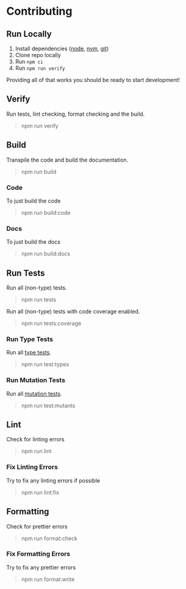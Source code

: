 # Contributing

## Run Locally

1. Install dependencies ([node](https://nodejs.org/), [nvm](https://github.com/nvm-sh/nvm), [git](https://git-scm.com/))
1. Clone repo locally
1. Run `npm ci`
1. Run `npm run verify`

Providing all of that works you should be ready to start development!

## Verify

Run tests, lint checking, format checking and the build.

> npm run verify

## Build

Transpile the code and build the documentation.

> npm run build

### Code

To just build the code

> npm run build:code

### Docs

To just build the docs

> npm run build:docs

## Run Tests

Run all (non-type) tests.

> npm run tests

Run all (non-type) tests with code coverage enabled.

> npm run tests:coverage

### Run Type Tests

Run all [type tests](https://vitest.dev/guide/testing-types.html).

> npm run test:types

### Run Mutation Tests

Run all [mutation tests](https://stryker-mutator.io/).

> npm run test:mutants

## Lint

Check for linting errors

> npm run lint

### Fix Linting Errors

Try to fix any linting errors if possible

> npm run lint:fix

## Formatting

Check for prettier errors

> npm run format:check

### Fix Formatting Errors

Try to fix any prettier errors

> npm run format:write
